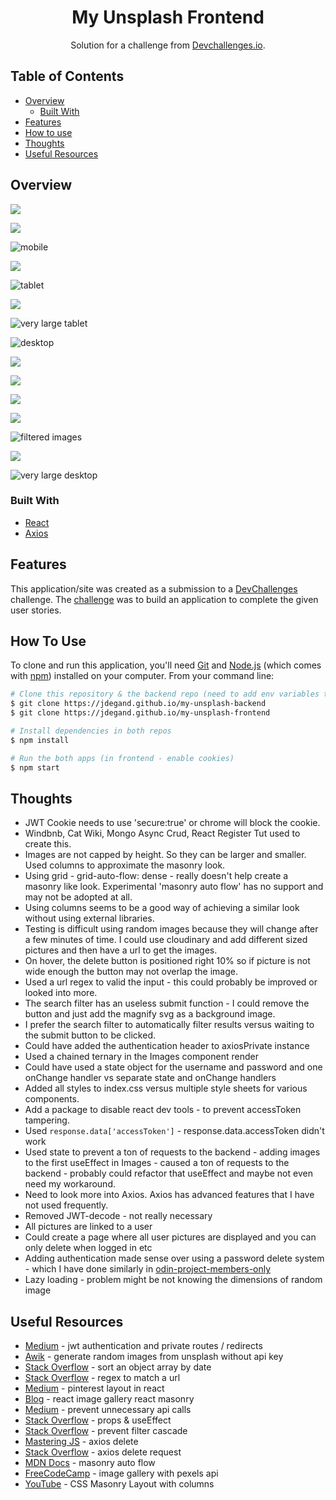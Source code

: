 <h1 align="center">My Unsplash Frontend</h1>

<div align="center">
   Solution for a challenge from  <a href="https://legacy.devchallenges.io/challenges/rYyhwJAxMfES5jNQ9YsP" target="_blank">Devchallenges.io</a>.
</div>

## Table of Contents

- [Overview](#overview)
  - [Built With](#built-with)
- [Features](#features)
- [How to use](#how-to-use)
- [Thoughts](#thoughts)
- [Useful Resources](#useful-resources)

## Overview

![](my-unsplash-register.png)

![](my-unsplash-login.png)

![](my-unsplash-mobile-1.png "mobile")

![](my-unsplash-mobile-2.png)

![](my-unsplash-tablet.png "tablet")

![](my-unsplash-tablet-2.png)

![](my-unsplash-1024px.png "very large tablet")

![](my-unsplash-desktop.png "desktop")

![](my-unsplash-add-picture-modal.png)

![](my-unsplash-picture-modal-values-added.png)

![](my-unsplash-desktop-pictures-added.png)

![](my-unsplash-desktop-hover.png)

![](my-unsplash-image-filter.png "filtered images")

![](my-unsplash-desktop-different-layout.png)

![](my-unsplash-4k.png "very large desktop")

### Built With

- [React](https://reactjs.org)
- [Axios](https://axios-http.com)

## Features

This application/site was created as a submission to a [DevChallenges](https://devchallenges.io/challenges) challenge. The [challenge](https://legacy.devchallenges.io/challenges/rYyhwJAxMfES5jNQ9YsP) was to build an application to complete the given user stories.

## How To Use

To clone and run this application, you'll need [Git](https://git-scm.com) and [Node.js](https://nodejs.org/en/download/) (which comes with [npm](http://npmjs.com)) installed on your computer. From your command line:

```bash
# Clone this repository & the backend repo (need to add env variables to backend)
$ git clone https://jdegand.github.io/my-unsplash-backend
$ git clone https://jdegand.github.io/my-unsplash-frontend

# Install dependencies in both repos
$ npm install

# Run the both apps (in frontend - enable cookies)
$ npm start
```

## Thoughts

- JWT Cookie needs to use 'secure:true' or chrome will block the cookie.
- Windbnb, Cat Wiki, Mongo Async Crud, React Register Tut used to create this.  
- Images are not capped by height.  So they can be larger and smaller.  Used columns to approximate the masonry look.  
- Using grid - grid-auto-flow: dense - really doesn't help create a masonry like look.  Experimental 'masonry auto flow' has no support and may not be adopted at all.  
- Using columns seems to be a good way of achieving a similar look without using external libraries.  
- Testing is difficult using random images because they will change after a few minutes of time.  I could use cloudinary and add different sized pictures and then have a url to get the images.  
- On hover, the delete button is positioned right 10% so if picture is not wide enough the button may not overlap the image.      
- Used a url regex to valid the input - this could probably be improved or looked into more.  
- The search filter has an useless submit function - I could remove the button and just add the magnify svg as a background image.  
- I prefer the search filter to automatically filter results versus waiting to the submit button to be clicked.
- Could have added the authentication header to axiosPrivate instance
- Used a chained ternary in the Images component render 
- Could have used a state object for the username and password and one onChange handler vs separate state and onChange handlers
- Added all styles to index.css versus multiple style sheets for various components.
- Add a package to disable react dev tools - to prevent accessToken tampering.
- Used `response.data['accessToken']` - response.data.accessToken didn't work  
- Used state to prevent a ton of requests to the backend - adding images to the first useEffect in Images - caused a ton of requests to the backend - probably could refactor that useEffect and maybe not even need my workaround. 
- Need to look more into Axios. Axios has advanced features that I have not used frequently.  
- Removed JWT-decode - not really necessary 
- All pictures are linked to a user 
- Could create a page where all user pictures are displayed and you can only delete when logged in etc
- Adding authentication made sense over using a password delete system - which I have done similarly in [odin-project-members-only](https://github.com/jdegand/odin-project-members-only)
- Lazy loading - problem might be not knowing the dimensions of random image

## Useful Resources

- [Medium](https://levelup.gitconnected.com/react-template-for-jwt-authentication-with-private-routes-and-redirects-f77c488bfb85) - jwt authentication and private routes / redirects
- [Awik](https://awik.io/generate-random-images-unsplash-without-using-api/) - generate random images from unsplash without api key
- [Stack Overflow](https://stackoverflow.com/questions/10123953/how-to-sort-an-object-array-by-date-property) - sort an object array by date
- [Stack Overflow](https://stackoverflow.com/questions/3809401/what-is-a-good-regular-expression-to-match-a-url) - regex to match a url
- [Medium](https://javascript.plainenglish.io/build-a-pinterest-layout-in-reactjs-458b815126d8) - pinterest layout in react
- [Blog](https://tutorial101.blogspot.com/2021/10/reactjs-image-gallery-react-masonry.html) - react image gallery react masonry
- [Medium](https://medium.com/suyeonme/react-how-to-prevent-unnecessary-api-calls-649b6a6ab84d) - prevent unnecessary api calls
- [Stack Overflow](https://stackoverflow.com/questions/55439651/react-hooks-props-in-useeffect) - props & useEffect
- [Stack Overflow](https://stackoverflow.com/questions/52184975/how-to-prevent-cascading-filters-or-undo-cascaded-filter) - prevent filter cascade
- [Mastering JS](https://masteringjs.io/tutorials/axios/delete) - axios delete
- [Stack Overflow](https://stackoverflow.com/questions/51069552/axios-delete-request-with-body-and-headers) - axios delete request 
- [MDN Docs](https://developer.mozilla.org/en-US/docs/Web/CSS/masonry-auto-flow#browser_compatibility) - masonry auto flow
- [FreeCodeCamp](https://www.freecodecamp.org/news/build-an-image-gallery-with-nextjs/#how-to-fetch-data-from-the-pexels-api) - image gallery with pexels api
- [YouTube](https://www.youtube.com/watch?v=-isQPqqnIBo) - CSS Masonry Layout with columns
